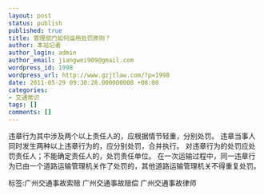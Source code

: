 ```yaml
---
layout: post
status: publish
published: true
title: 管理部门如何运用处罚原则？
author: 本站记者
author_login: admin
author_email: jiangwei909@gmail.com
wordpress_id: 1998
wordpress_url: http://www.gzjtlaw.com/?p=1998
date: 2011-05-29 09:30:28.000000000 +08:00
categories:
- 交通常识
tags: []
comments: []
---
```

 违章行为其中涉及两个以上责任人的，应根据情节轻重，分别处罚。 违章当事人同时发生两种以上违章行为的，应分别处罚，合并执行。 对违章行为的处罚应处罚责任人；不能确定责任人的，处罚责任单位。 在一次运输过程中，同一违章行为已由一个道路运输管理机关作了处罚的，其他道路运输管理机关不得重复处罚。标签:广州交通事故索赔 广州交通事故赔偿 广州交通事故律师
